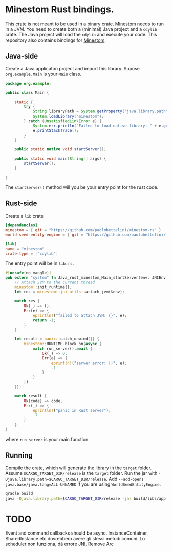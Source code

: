 # Minestom Rust bindings.

This crate is not meant to be used in a binary crate. [Minestom](https://github.com/Minestom/Minestom) needs to run in a JVM.
You need to create both a (minimal) Java project and a `cdylib` crate.
The Java project will load the `cdylib` and execute your code.
This repository also contains bindings for [Minestom](https://github.com/AtlasEngineCa/WorldSeedEntityEngine).

## Java-side

Create a Java applicaton project and import this library.
Supose `org.example.Main` is your `Main` class.
```java
package org.example;

public class Main {

    static {
        try {
            String libraryPath = System.getProperty("java.library.path");
            System.loadLibrary("minestom");
        } catch (UnsatisfiedLinkError e) {
            System.err.println("Failed to load native library: " + e.getMessage());
            e.printStackTrace();
        }
    }

    public static native void startServer();

    public static void main(String[] args) {
        startServer();
    }

}
```

The `startServer()` method will you be your entry point
for the rust code.

## Rust-side

Create a `lib` crate
```toml
[dependencies]
minestom = { git = "https://github.com/paolobettelini/minestom-rs" }
world-seed-entity-engine = { git = "https://github.com/paolobettelini/minestom-rs" } # optional

[lib]
name = "minestom"
crate-type = ["cdylib"] 
```
The entry point will be in `lib.rs`.
```rust
#[unsafe(no_mangle)]
pub extern "system" fn Java_rust_minestom_Main_startServer(env: JNIEnv, class: JClass) -> jint {
    // Attach JVM to the current thread
    minestom::init_runtime();
    let res = minestom::jni_utils::attach_jvm(&env);

    match res {
        Ok(_) => (),
        Err(e) => {
            eprintln!("failed to attach JVM: {}", e);
            return -1;
        }
    }

    let result = panic::catch_unwind(|| {
        minestom::RUNTIME.block_on(async {
            match run_server().await {
                Ok(_) => 0,
                Err(e) => {
                    eprintln!("server error: {}", e);
                    -1
                }
            }
        })
    });

    match result {
        Ok(code) => code,
        Err(_) => {
            eprintln!("panic in Rust server");
            -1
        }
    }
}
```
where `run_server` is your main function.

## Running
Compile the crate, which will generate the library in the `target` folder.
Assume `$CARGO_TARGET_DIR/release` is the `target` folder.
Run the jar with `-Djava.library.path=$CARGO_TARGET_DIR/release`.
Add `--add-opens java.base/java.lang=ALL-UNNAMED` if you are using `WorldSeedEntityEngine`.
```bash
gradle build
java -Djava.library.path=$CARGO_TARGET_DIR/release -jar build/libs/app.jar 
```

# TODO

Event and command callbacks should be async. InstanceContainer, SharedInstance etc dovrebbero avere gli stessi metodi comuni.
Lo scheduler non funziona, dà errore JNI. Remove Arc<InstanceContainer>